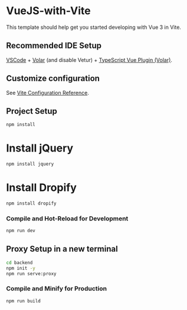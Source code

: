 # VueJS-with-Vite

This template should help get you started developing with Vue 3 in Vite.

## Recommended IDE Setup

[VSCode](https://code.visualstudio.com/) + [Volar](https://marketplace.visualstudio.com/items?itemName=Vue.volar) (and disable Vetur) + [TypeScript Vue Plugin (Volar)](https://marketplace.visualstudio.com/items?itemName=Vue.vscode-typescript-vue-plugin).

## Customize configuration

See [Vite Configuration Reference](https://vitejs.dev/config/).


## Project Setup

```sh
npm install
```
# Install jQuery
```sh
npm install jquery
```
# Install Dropify
```sh
npm install dropify
```
### Compile and Hot-Reload for Development

```sh
npm run dev
```

## Proxy Setup in a new terminal 
```sh
cd backend
npm init -y
npm run serve:proxy
```

### Compile and Minify for Production

```sh
npm run build
```
